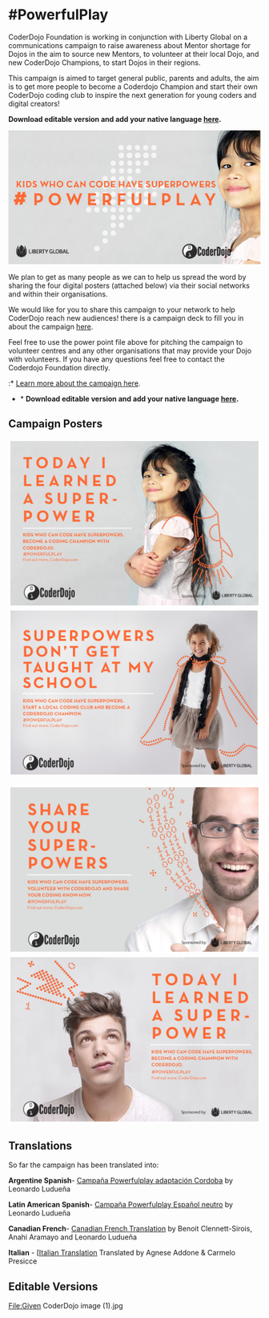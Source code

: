 # \#PowerfulPlay

CoderDojo Foundation is working in conjunction with Liberty Global on a
communications campaign to raise awareness about Mentor shortage for
Dojos in the aim to source new Mentors, to volunteer at their local
Dojo, and new CoderDojo Champions, to start Dojos in their regions.

This campaign is aimed to target general public, parents and adults, the
aim is to get more people to become a Coderdojo Champion and start their
own CoderDojo coding club to inspire the next generation for young
coders and digital creators\!

**Download editable version and add your native language
[here](../files/CoderDojo_Powerfulplay.pptx).**

![centre|#powerfulplay](../files/CoderDojo_superpower_banner.jpg
"centre|#powerfulplay")

We plan to get as many people as we can to help us spread the word by
sharing the four digital posters (attached below) via their social
networks and within their organisations.

We would like for you to share this campaign to your network to help
CoderDojo reach new audiences\! there is a campaign deck to fill you in
about the campaign
[here](../files/CoderDojo_Powerfulplay.pptx).

Feel free to use the power point file above for pitching the campaign to
volunteer centres and any other organisations that may provide your Dojo
with volunteers. If you have any questions feel free to contact the
Coderdojo Foundation directly.

:\* [Learn more about the campaign
here](https://coderdojo.com/powerfulplay/).

  - \* **Download editable version and add your native language
    [here](../files/CoderDojo_Powerfulplay.pptx).**

## Campaign Posters

![\#powerfulplay](../files/CoderDojo_superpower_girl1.jpg "#powerfulplay")
![\#powerfulplay](../files/CoderDojo_superpower_girl2a.jpg "#powerfulplay")

![centre|\#powerfulplay](../files/CoderDojo_superpower_mentor.jpg
"centre|#powerfulplay")
![centre|\#powerfulplay](../files/CoderDojo_superpower_teenager.jpg
"centre|#powerfulplay")

## Translations

So far the campaign has been translated into:

**Argentine Spanish**- [Campaña Powerfulplay adaptación
Cordoba](https://github.com/coder-dojo-cordoba/powerfulplay/commit/3613008f7a8529b0196650638d9639ec79515962)
by Leonardo Ludueña

**Latin American Spanish**- [Campaña Powerfulplay Español
neutro](https://github.com/coder-dojo-cordoba/powerfulplay/commit/23f1cd920f39814138e61d32846fc3ef8bea7192)
by Leonardo Ludueña

**Canadian French**- [Canadian French
Translation](https://github.com/coder-dojo-cordoba/powerfulplay/commit/3ff40dda8c4be43f12ceebd8c01ec3f865926e08)
by Benoit Clennett-Sirois, Anahi Aramayo and Leonardo Ludueña

**Italian** - \[[Italian
Translation](../files/CoderDojo_Powerfulplay_italian.pptx)
Translated by Agnese Addone & Carmelo Presicce

## Editable Versions

<File:Given> CoderDojo image (1).jpg

